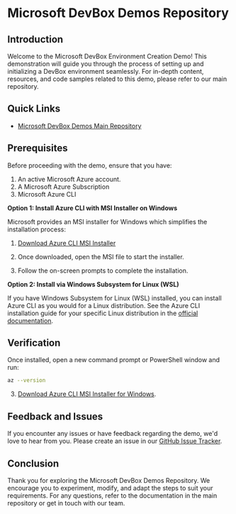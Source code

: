 # Microsoft DevBox Demos Repository

## Introduction

Welcome to the Microsoft DevBox Environment Creation Demo! This demonstration will guide you through the process of setting up and initializing a DevBox environment seamlessly. For in-depth content, resources, and code samples related to this demo, please refer to our main repository.

## Quick Links

- [Microsoft DevBox Demos Main Repository](https://github.com/Evilazaro/MicrosoftDevBox)

## Prerequisites

Before proceeding with the demo, ensure that you have:

1. An active Microsoft Azure account.
2. A Microsoft Azure Subscription
3. Microsoft Azure CLI

**Option 1: Install Azure CLI with MSI Installer on Windows**

Microsoft provides an MSI installer for Windows which simplifies the installation process:

1. [Download Azure CLI MSI Installer](https://aka.ms/installazurecliwindows)
   
2. Once downloaded, open the MSI file to start the installer.
   
3. Follow the on-screen prompts to complete the installation.

**Option 2: Install via Windows Subsystem for Linux (WSL)**

If you have Windows Subsystem for Linux (WSL) installed, you can install Azure CLI as you would for a Linux distribution. See the Azure CLI installation guide for your specific Linux distribution in the [official documentation](https://docs.microsoft.com/en-us/cli/azure/install-azure-cli).

## Verification

Once installed, open a new command prompt or PowerShell window and run:

```bash
az --version
```
3. [Download Azure CLI MSI Installer for Windows](https://aka.ms/installazurecliwindows).

## Feedback and Issues

If you encounter any issues or have feedback regarding the demo, we'd love to hear from you. Please create an issue in our [GitHub Issue Tracker](https://github.com/Evilazaro/MicrosoftDevBox/issues).

## Conclusion

Thank you for exploring the Microsoft DevBox Demos Repository. We encourage you to experiment, modify, and adapt the steps to suit your requirements. For any questions, refer to the documentation in the main repository or get in touch with our team.
